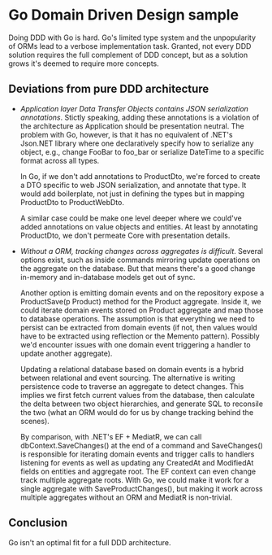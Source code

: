 # Go Domain Driven Design sample

Doing DDD with Go is hard. Go's limited type system and the unpopularity of ORMs
lead to a verbose implementation task. Granted, not every DDD solution requires
the full complement of DDD concept, but as a solution grows it's deemed to
require more concepts.

## Deviations from pure DDD architecture

- *Application layer Data Transfer Objects contains JSON serialization
  annotations*. Stictly speaking, adding these annotations is a violation of the
  architecture as Application should be presentation neutral. The problem with
  Go, however, is that it has no equivalent of .NET's Json.NET library where one
  declaratively specify how to serialize any object, e.g., change FooBar to
  foo_bar or serialize DateTime to a specific format across all types.
  
  In Go, if we don't add annotations to ProductDto, we're forced to create a DTO
  specific to web JSON serialization, and annotate that type. It would add
  boilerplate, not just in defining the types but in mapping ProductDto to
  ProductWebDto.
  
  A similar case could be make one level deeper where we could've added
  annotations on value objects and entities. At least by annotating ProductDto,
  we don't permeate Core with presentation details.
  
- *Without a ORM, tracking changes across aggregates is difficult*. Several
  options exist, such as inside commands mirroring update operations on the
  aggregate on the database. But that means there's a good change in-memory and
  in-database models get out of sync.
  
  Another option is emitting domain events and on the repository expose a
  ProductSave(p Product) method for the Product aggregate. Inside it, we could
  iterate domain events stored on Product aggregate and map those to database
  operations. The assumption is that everything we need to persist can be
  extracted from domain events (if not, then values would have to be extracted
  using reflection or the Memento pattern). Possibly we'd encounter issues with
  one domain event triggering a handler to update another aggregate).
  
  Updating a relational database based on domain events is a hybrid between
  relational and event sourcing. The alternative is writing persistence code to
  traverse an aggregate to detect changes. This implies we first fetch current
  values from the database, then calculate the delta between two object
  hierarchies, and generate SQL to reconsile the two (what an ORM would do for
  us by change tracking behind the scenes).
  
  By comparison, with .NET's EF + MediatR, we can call dbContext.SaveChanges()
  at the end of a command and SaveChanges() is responsible for iterating domain
  events and trigger calls to handlers listening for events as well as updating
  any CreatedAt and ModifiedAt fields on entities and aggregate root. The EF
  context can even change track multiple aggregate roots. With Go, we could make
  it work for a single aggregate with SaveProductChanges(), but making it work
  across multiple aggregates without an ORM and MediatR is non-trivial.

## Conclusion

Go isn't an optimal fit for a full DDD architecture.

